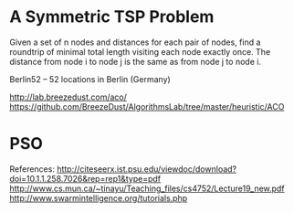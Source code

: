 # A Symmetric TSP Problem
Given a set of n nodes and distances for each pair of nodes, find a roundtrip of minimal total length visiting each node exactly once. The distance from node i to node j is the same as from node j to node i.

Berlin52 – 52 locations in Berlin (Germany)

http://lab.breezedust.com/aco/
https://github.com/BreezeDust/AlgorithmsLab/tree/master/heuristic/ACO

# PSO
References: 
    http://citeseerx.ist.psu.edu/viewdoc/download?doi=10.1.1.258.7026&rep=rep1&type=pdf
    http://www.cs.mun.ca/~tinayu/Teaching_files/cs4752/Lecture19_new.pdf
    http://www.swarmintelligence.org/tutorials.php